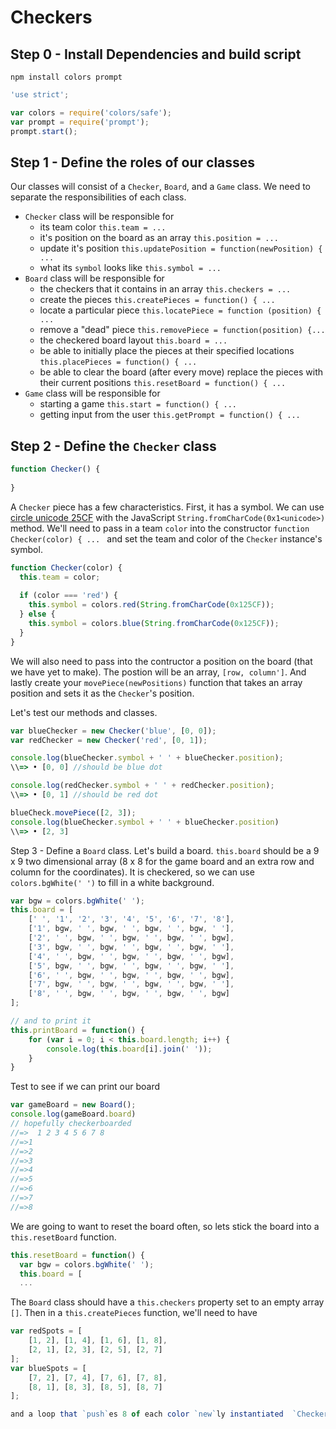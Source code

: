 # Checkers
## Step 0 - Install Dependencies and build script
`npm install colors prompt`
```javascript
'use strict';

var colors = require('colors/safe');
var prompt = require('prompt');
prompt.start();
```

## Step 1 - Define the roles of our classes
Our classes will consist of a `Checker`, `Board`, and a `Game` class. We need to separate the responsibilities of each class.
* `Checker` class will be responsible for
  * its team color `this.team = ...`
  * it's position on the board as an array `this.position = ...`
  * update it's position `this.updatePosition = function(newPosition) { ...`
  * what its `symbol` looks like `this.symbol = ...`
* `Board` class will be responsible for 
  * the checkers that it contains in an array `this.checkers = ...`
  * create the pieces `this.createPieces = function() { ...`
  * locate a particular piece `this.locatePiece = function (position) { ...`
  * remove a "dead" piece `this.removePiece = function(position) {...`
  * the checkered board layout `this.board = ...`
  * be able to initially place the pieces at their specified locations `this.placePieces = function() { ...`
  * be able to clear the board (after every move) replace the pieces with their current positions `this.resetBoard = function() { ...`
* `Game` class will be responsible for
  * starting a game `this.start = function() { ...`
  * getting input from the user `this.getPrompt = function() { ...`
  

## Step 2 - Define the `Checker` class
```javascript
function Checker() {
  
}
```
A `Checker` piece has a few characteristics. First, it has a symbol. We can use [circle unicode 25CF](http://jrgraphix.net/r/Unicode/25A0-25FF) with the JavaScript `String.fromCharCode(0x1<unicode>)` method. We'll need to pass in a team `color` into the constructor `function Checker(color) { ... ` and set the team and color of the `Checker` instance's symbol.

```javascript
function Checker(color) {
  this.team = color;
  
  if (color === 'red') {
    this.symbol = colors.red(String.fromCharCode(0x125CF));
  } else {
    this.symbol = colors.blue(String.fromCharCode(0x125CF));
  }
}
```

We will also need to pass into the contructor a position on the board (that we have yet to make). The postion will be an array, `[row, column']`. And lastly create your `movePiece(newPositions)` function that takes an array position and sets it as the `Checker`'s position.

Let's test our methods and classes.
```javascript
var blueChecker = new Checker('blue', [0, 0]);
var redChecker = new Checker('red', [0, 1]);

console.log(blueChecker.symbol + ' ' + blueChecker.position);
\\=> • [0, 0] //should be blue dot

console.log(redChecker.symbol + ' ' + redChecker.position);
\\=> • [0, 1] //should be red dot

blueCheck.movePiece([2, 3]);
console.log(blueChecker.symbol + ' ' + blueChecker.position)
\\=> • [2, 3]
```
Step 3 - Define a `Board` class.
Let's build a board. `this.board` should be a 9 x 9 two dimensional array (8 x 8 for the game board and an extra row and column for the coordinates). It is checkered, so we can use `colors.bgWhite(' ')` to fill in a white background.
```javascript
var bgw = colors.bgWhite(' ');
this.board = [
    [' ', '1', '2', '3', '4', '5', '6', '7', '8'],
    ['1', bgw, ' ', bgw, ' ', bgw, ' ', bgw, ' '],
    ['2', ' ', bgw, ' ', bgw, ' ', bgw, ' ', bgw],
    ['3', bgw, ' ', bgw, ' ', bgw, ' ', bgw, ' '],
    ['4', ' ', bgw, ' ', bgw, ' ', bgw, ' ', bgw],
    ['5', bgw, ' ', bgw, ' ', bgw, ' ', bgw, ' '],
    ['6', ' ', bgw, ' ', bgw, ' ', bgw, ' ', bgw],
    ['7', bgw, ' ', bgw, ' ', bgw, ' ', bgw, ' '],
    ['8', ' ', bgw, ' ', bgw, ' ', bgw, ' ', bgw]
];

// and to print it
this.printBoard = function() {
    for (var i = 0; i < this.board.length; i++) {
        console.log(this.board[i].join(' '));
    }
}
```

Test to see if we can print our board
```javascript
var gameBoard = new Board();
console.log(gameBoard.board)
// hopefully checkerboarded
//=>  1 2 3 4 5 6 7 8
//=>1
//=>2
//=>3
//=>4
//=>5
//=>6
//=>7
//=>8
```

We are going to want to reset the board often, so lets stick the board into a `this.resetBoard` function.
```javascript
this.resetBoard = function() {
  var bgw = colors.bgWhite(' ');
  this.board = [
  ...
```

The `Board` class should have a `this.checkers` property set to an empty array `[]`. Then in a `this.createPieces` function, we'll need to have
```javascript
var redSpots = [
    [1, 2], [1, 4], [1, 6], [1, 8],
    [2, 1], [2, 3], [2, 5], [2, 7]
];
var blueSpots = [
    [7, 2], [7, 4], [7, 6], [7, 8],
    [8, 1], [8, 3], [8, 5], [8, 7]
];

and a loop that `push`es 8 of each color `new`ly instantiated  `Checker` with each of these positions into the `this.checkers` array.
```
